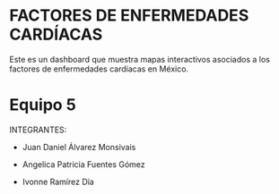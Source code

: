 # FACTORES DE ENFERMEDADES CARDÍACAS
Este es un dashboard que muestra mapas interactivos asociados a los factores de enfermedades cardíacas en México.

# Equipo 5
INTEGRANTES: 

- Juan Daniel Álvarez Monsivais

- Angelica Patricia Fuentes Gómez

- Ivonne Ramírez Día
